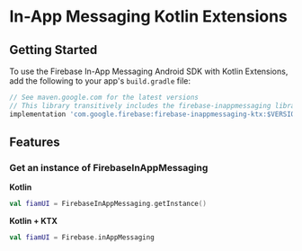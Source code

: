 # In-App Messaging Kotlin Extensions

## Getting Started

To use the Firebase In-App Messaging Android SDK with Kotlin Extensions, add the following
to your app's `build.gradle` file:

```groovy
// See maven.google.com for the latest versions
// This library transitively includes the firebase-inappmessaging library
implementation 'com.google.firebase:firebase-inappmessaging-ktx:$VERSION'
```

## Features

### Get an instance of FirebaseInAppMessaging

**Kotlin**

```kotlin
val fiamUI = FirebaseInAppMessaging.getInstance()
```

**Kotlin + KTX**

```kotlin
val fiamUI = Firebase.inAppMessaging
```
